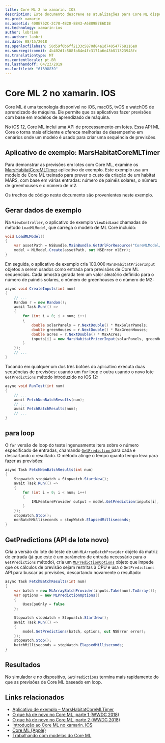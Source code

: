 ```yaml
---
title: Core ML 2 no xamarin. IOS
description: Este documento descreve as atualizações para Core ML disponível como parte do iOS 12. Em particular, ele examina as melhorias de desempenho associadas com a nova API de previsão em lotes.
ms.prod: xamarin
ms.assetid: 408E752C-2C78-4B20-8B43-A6B89B7E6D1B
ms.technology: xamarin-ios
author: lobrien
ms.author: laobri
ms.date: 08/15/2018
ms.openlocfilehash: 50d59f0b6ff2133c5870d84a1d740547768116e0
ms.sourcegitcommit: 4b402d1c508fa84e4fc3171a6e43b811323948fc
ms.translationtype: MT
ms.contentlocale: pt-BR
ms.lasthandoff: 04/23/2019
ms.locfileid: "61398839"
---
```

# <a name="core-ml-2-in-xamarinios"></a>Core ML 2 no xamarin. IOS

Core ML é uma tecnologia disponível no iOS, macOS, tvOS e watchOS de aprendizado de máquina. Ele permite que os aplicativos fazer previsões com base em modelos de aprendizado de máquina.

No iOS 12, Core ML inclui uma API de processamento em lotes. Essa API ML Core o torna mais eficiente e oferece melhorias de desempenho em cenários onde um modelo é usado para criar uma sequência de previsões.

## <a name="sample-app-marshabitatcoremltimer"></a>Aplicativo de exemplo: MarsHabitatCoreMLTimer

Para demonstrar as previsões em lotes com Core ML, examine os [MarsHabitatCoreMLTimer](https://developer.xamarin.com/samples/monotouch/iOS12/MarsHabitatCoreMLTimer) aplicativo de exemplo. Este exemplo usa um modelo de Core ML treinado para prever o custo da criação de um habitat MARS, com base em várias entradas: número de painéis solares, o número de greenhouses e o número de m2.

Os trechos de código neste documento são provenientes neste exemplo.

## <a name="generate-sample-data"></a>Gerar dados de exemplo

Na `ViewController`, o aplicativo de exemplo `ViewDidLoad` chamadas de método `LoadMLModel`, que carrega o modelo de ML Core incluído:

```csharp
void LoadMLModel()
{
    var assetPath = NSBundle.MainBundle.GetUrlForResource("CoreMLModel/MarsHabitatPricer", "mlmodelc");
    model = MLModel.Create(assetPath, out NSError mlErr);
}
```

Em seguida, o aplicativo de exemplo cria 100.000 `MarsHabitatPricerInput` objetos a serem usados como entrada para previsões de Core ML sequenciais. Cada amostra gerada tem um valor aleatório definido para o número de painéis solares, o número de greenhouses e o número de M2:

```csharp
async void CreateInputs(int num)
{
    // ...
    Random r = new Random();
    await Task.Run(() =>
    {
        for (int i = 0; i < num; i++)
        {
            double solarPanels = r.NextDouble() * MaxSolarPanels;
            double greenHouses = r.NextDouble() * MaxGreenHouses;
            double acres = r.NextDouble() * MaxAcres;
            inputs[i] = new MarsHabitatPricerInput(solarPanels, greenHouses, acres);
        }
    });
    // ...
}
```

Tocando em qualquer um dos três botões do aplicativo executa duas sequências de previsões: usando um `for` loop e outra usando o novo lote `GetPredictions` método introduzido no iOS 12:

```csharp
async void RunTest(int num)
{
    // ...
    await FetchNonBatchResults(num);
    // ...
    await FetchBatchResults(num);
    // ...
}
```

## <a name="for-loop"></a>para loop

O `for` versão de loop do teste ingenuamente itera sobre o número especificado de entradas, chamando [ `GetPrediction` ](xref:CoreML.MLModel.GetPrediction*) para cada e descartando o resultado. O método atinge o tempo quanto tempo leva para fazer as previsões:

```csharp
async Task FetchNonBatchResults(int num)
{
    Stopwatch stopWatch = Stopwatch.StartNew();
    await Task.Run(() =>
    {
        for (int i = 0; i < num; i++)
        {
            IMLFeatureProvider output = model.GetPrediction(inputs[i], out NSError error);
        }
    });
    stopWatch.Stop();
    nonBatchMilliseconds = stopWatch.ElapsedMilliseconds;
}
```

## <a name="getpredictions-new-batch-api"></a>GetPredictions (API de lote novo)

Cria a versão do lote do teste de um `MLArrayBatchProvider` objeto da matriz de entrada (já que este é um parâmetro de entrada necessário para o `GetPredictions` método), cria um [`MLPredictionOptions`](xref:CoreML.MLPredictionOptions)
objeto que impede que os cálculos de previsão sejam restritas à CPU e usa o `GetPredictions` API para buscar as previsões, descartando novamente o resultado:

```csharp
async Task FetchBatchResults(int num)
{
    var batch = new MLArrayBatchProvider(inputs.Take(num).ToArray());
    var options = new MLPredictionOptions()
    {
        UsesCpuOnly = false
    };

    Stopwatch stopWatch = Stopwatch.StartNew();
    await Task.Run(() =>
    {
        model.GetPredictions(batch, options, out NSError error);
    });
    stopWatch.Stop();
    batchMilliseconds = stopWatch.ElapsedMilliseconds;
}
```

## <a name="results"></a>Resultados

No simulador e no dispositivo, `GetPredictions` termina mais rapidamente do que as previsões de Core ML baseado em loop.

## <a name="related-links"></a>Links relacionados

- [Aplicativo de exemplo – MarsHabitatCoreMLTimer](https://developer.xamarin.com/samples/monotouch/iOS12/MarsHabitatCoreMLTimer)
- [O que há de novo no Core ML, parte 1 (WWDC 2018)](https://developer.apple.com/videos/play/wwdc2018/708/)
- [O que há de novo no Core ML, parte 2 (WWDC 2018)](https://developer.apple.com/videos/play/wwdc2018/709/)
- [Introdução ao Core ML no xamarin. IOS](https://docs.microsoft.com/xamarin/ios/platform/introduction-to-ios11/coreml)
- [Core ML (Apple)](https://developer.apple.com/documentation/coreml?language=objc)
- [Trabalhando com modelos do Core ML](https://developer.apple.com/machine-learning/build-run-models/)
